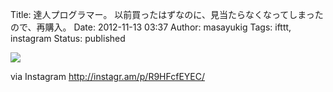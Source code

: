 Title: 達人プログラマー。 以前買ったはずなのに、見当たらなくなってしまったので、再購入。
Date: 2012-11-13 03:37
Author: masayukig
Tags: ifttt, instagram
Status: published

<div>

![](http://distilleryimage6.s3.amazonaws.com/4919f2e22d4311e29e0522000a1fa50c_7.jpg)
<div>

via Instagram <http://instagr.am/p/R9HFcfEYEC/>

</div>

</div>
